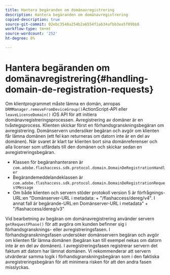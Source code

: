 ```yaml
---
title: Hantera begäranden om domänavregistrering
description: Hantera begäranden om domänavregistrering
copied-description: true
source-git-commit: 02ebc3548a254b2a6554f1ab34afbb3ea5f09bb8
workflow-type: tm+mt
source-wordcount: '252'
ht-degree: 0%

---
```


# Hantera begäranden om domänavregistrering{#handling-domain-de-registration-requests}

Om klientprogrammet måste lämna en domän, anropas `DRMManager.removeFromDeviceGroup()`ActionScript-API eller `leaveLicenseDomain()` iOS API för att initiera domänavregistreringsprocessen. Avregistrering av domäner är en tvåstegsprocess. Klienten skickar först en förhandsgranskningsbegäran om avregistrering. Domänservern undersöker begäran och avgör om klienten får lämna domänen (ett fel kan returneras om datorn inte är en del av domänen). När svaret är klart tar klienten bort sina domänreferenser och alla licenser som utfärdats till den domänen och skickar sedan en avregistreringsbegäran.

* Klassen för begäranhanteraren är `com.adobe.flashaccess.sdk.protocol.domain.DomainDeRegistrationHandler`
* Begärandemeddelandeklassen är `com.adobe.flashaccess.sdk.protocol.domain.DomainDeRegistrationRequestMessage`
* Om både klienten och servern stöder protokoll version 5 är förfrågnings-URL:en &quot;Domänserver-URL i metadata: + &quot;/flashaccess/dereg/v4&quot;. I annat fall är begärande-URL:en Domänserver-URL i metadata&quot; + &quot;/flashaccess/dereg/v3&quot;

Vid bearbetning av begäran om domänavregistrering använder servern `getRequestPhase()` för att avgöra om kunden befinner sig i förhandsgransknings- eller avregistreringsfasen. I förhandsgranskningsfasen undersöker domänservern begäran och avgör om klienten får lämna domänen (begäran kan till exempel nekas om datorn inte är en del av domänen). I avregistreringsfasen registrerar servern det faktum att datorn har lämnat domänen. Vi rekommenderar att servern utvärderar samma logik i förhandsgranskningsbegäran som i den faktiska avregistreringsbegäran för att minimera risken för att den andra fasen misslyckas.
